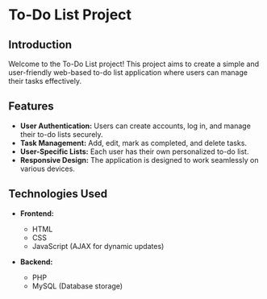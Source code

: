 # To-Do List Project

## Introduction

Welcome to the To-Do List project! This project aims to create a simple and user-friendly web-based to-do list application where users can manage their tasks effectively.

## Features

- **User Authentication:** Users can create accounts, log in, and manage their to-do lists securely.
- **Task Management:** Add, edit, mark as completed, and delete tasks.
- **User-Specific Lists:** Each user has their own personalized to-do list.
- **Responsive Design:** The application is designed to work seamlessly on various devices.

## Technologies Used

- **Frontend:**
  - HTML
  - CSS
  - JavaScript (AJAX for dynamic updates)

- **Backend:**
  - PHP
  - MySQL (Database storage)